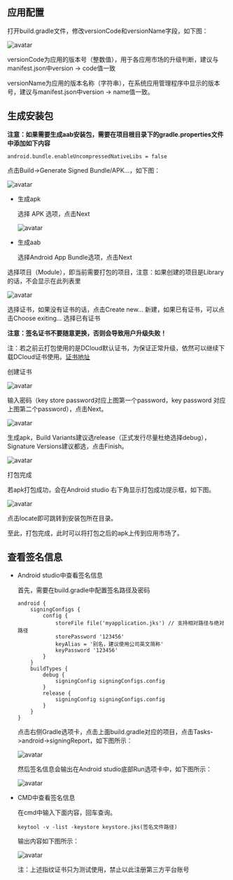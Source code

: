 
## 应用配置

打开build.gradle文件，修改versionCode和versionName字段，如下图：
	
![avatar](https://img.cdn.aliyun.dcloud.net.cn/nativedocs/5%2BSDK-android/image/6-1.png)
	
versionCode为应用的版本号（整数值），用于各应用市场的升级判断，建议与manifest.json中version -> code值一致
	
versionName为应用的版本名称（字符串），在系统应用管理程序中显示的版本号，建议与manifest.json中version -> name值一致。
	

## 生成安装包

**注意：如果需要生成aab安装包，需要在项目根目录下的gradle.properties文件中添加如下内容**
~~~
android.bundle.enableUncompressedNativeLibs = false
~~~

点击Build->Generate Signed Bundle/APK...，如下图：
	
![avatar](https://img.cdn.aliyun.dcloud.net.cn/nativedocs/5%2BSDK-android/image/6-2.png)
	
- 生成apk

	选择 APK 选项，点击Next
	
	![avatar](https://img.cdn.aliyun.dcloud.net.cn/nativedocs/5%2BSDK-android/image/6-3.png)

- 生成aab

	选择Android App Bundle选项，点击Next
	
选择项目（Module），即当前需要打包的项目，注意：如果创建的项目是Library的话，不会显示在此列表里
	
![avatar](https://img.cdn.aliyun.dcloud.net.cn/nativedocs/5%2BSDK-android/image/7-4.png)
	
选择证书，如果没有证书的话，点击Create new... 新建，如果已有证书，可以点击Choose exiting... 选择已有证书
	
**注意：签名证书不要随意更换，否则会导致用户升级失败！**
	
注：若之前云打包使用的是DCloud默认证书，为保证正常升级，依然可以继续下载DCloud证书使用。[证书地址](http://ask.dcloud.net.cn/article/68)
	
创建证书
	
![avatar](https://img.cdn.aliyun.dcloud.net.cn/nativedocs/5%2BSDK-android/image/6-4.png)
	
输入密码（key store password对应上图第一个password，key password 对应上图第二个password），点击Next。
	
![avatar](https://img.cdn.aliyun.dcloud.net.cn/nativedocs/5%2BSDK-android/image/6-5.png)
	
生成apk，Build Variants建议选release（正式发行尽量杜绝选择debug），Signature Versions建议都选，点击Finish。
	
![avatar](https://img.cdn.aliyun.dcloud.net.cn/nativedocs/5%2BSDK-android/image/6-6.png)
	
打包完成
	
若apk打包成功，会在Android studio 右下角显示打包成功提示框，如下图。
	
![avatar](https://img.cdn.aliyun.dcloud.net.cn/nativedocs/5%2BSDK-android/image/6-7.png)
	
点击locate即可跳转到安装包所在目录。
	
至此，打包完成，此时可以将打包之后的apk上传到应用市场了。
	
## 查看签名信息

+ Android studio中查看签名信息
	
	首先，需要在build.gradle中配置签名路径及密码
	
	~~~
	android {
		signingConfigs {
			config {
				storeFile file('myapplication.jks') // 支持相对路径与绝对路径
				storePassword '123456'
				keyAlias = '别名，建议使用公司英文简称'
				keyPassword '123456'
			}
		}
		buildTypes {
			debug {
				signingConfig signingConfigs.config
			}
			release {
				signingConfig signingConfigs.config
			}
		}
	}
	~~~
	
	点击右侧Gradle选项卡，点击上面build.gradle对应的项目，点击Tasks->android->signingReport，如下图所示：
	
	![avatar](https://img.cdn.aliyun.dcloud.net.cn/nativedocs/5%2BSDK-android/image/6-8.png)
	
	然后签名信息会输出在Android studio底部Run选项卡中，如下图所示：
	
	![avatar](https://img.cdn.aliyun.dcloud.net.cn/nativedocs/5%2BSDK-android/image/6-9.png)
	
+ CMD中查看签名信息

	在cmd中输入下面内容，回车查询。
	
	~~~
	keytool -v -list -keystore keystore.jks(签名文件路径)
	~~~
	
	输出内容如下图所示：
	
	![avatar](https://img.cdn.aliyun.dcloud.net.cn/nativedocs/5%2BSDK-android/image/6-10.png)
	
	注：上述指纹证书只为测试使用，禁止以此注册第三方平台账号
	